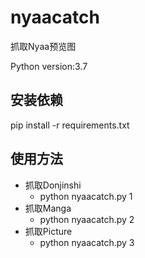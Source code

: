 # nyaacatch
抓取Nyaa预览图

Python version:3.7

## 安装依赖
pip install -r requirements.txt

## 使用方法
- 抓取Donjinshi
  - python nyaacatch.py 1
- 抓取Manga
  - python nyaacatch.py 2
- 抓取Picture
  - python nyaacatch.py 3
